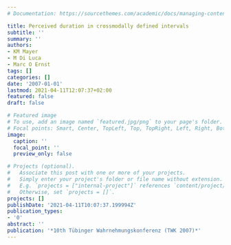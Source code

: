 ```yaml
---
# Documentation: https://sourcethemes.com/academic/docs/managing-content/

title: Perceived duration in crossmodally defined intervals
subtitle: ''
summary: ''
authors:
- KM Mayer
- M Di Luca
- Marc O Ernst
tags: []
categories: []
date: '2007-01-01'
lastmod: 2021-04-11T12:07:37+02:00
featured: false
draft: false

# Featured image
# To use, add an image named `featured.jpg/png` to your page's folder.
# Focal points: Smart, Center, TopLeft, Top, TopRight, Left, Right, BottomLeft, Bottom, BottomRight.
image:
  caption: ''
  focal_point: ''
  preview_only: false

# Projects (optional).
#   Associate this post with one or more of your projects.
#   Simply enter your project's folder or file name without extension.
#   E.g. `projects = ["internal-project"]` references `content/project/deep-learning/index.md`.
#   Otherwise, set `projects = []`.
projects: []
publishDate: '2021-04-11T10:07:37.199994Z'
publication_types:
- '0'
abstract: ''
publication: '*10th Tübinger Wahrnehmungskonferenz (TWK 2007)*'
---
```

